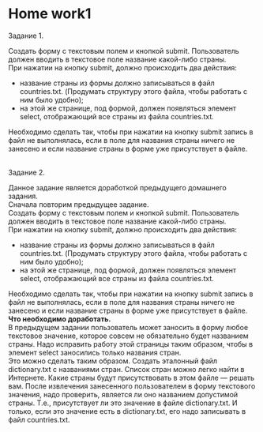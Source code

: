 # <b>Home work1</b>

Задание 1.<br>

Создать форму с текстовым полем и кнопкой submit. Пользователь должен вводить в текстовое поле название какой-либо страны.<br>
При нажатии на кнопку submit, должно происходить два действия:
<ul>
<li>название страны из формы должно записываться в файл countries.txt. (Продумать структуру этого файла, чтобы работать с ним было удобно);</li>
<li> на этой же странице, под формой, должен появляться элемент select, отображающий все страны из файла countries.txt.</li>
</ul>
Необходимо сделать так, чтобы при нажатии на кнопку submit запись в файл не выполнялась, если в поле для названия страны ничего не занесено и если название страны в форме уже присутствует в файле.

<br>Задание 2.<br>

Данное задание является доработкой предыдущего домашнего задания.<br>
Сначала повторим предыдущее задание.<br>
Создать форму с текстовым полем и кнопкой submit. Пользователь должен вводить в текстовое поле название какой-либо страны.<br>
При нажатии на кнопку submit, должно происходить два действия:
<ul>
<li>название страны из формы должно записываться в файл countries.txt. (Продумать структуру этого файла, чтобы работать с ним было удобно);</li>
<li> на этой же странице, под формой, должен появляться элемент select, отображающий все страны из файла countries.txt.</li>
</ul>
Необходимо сделать так, чтобы при нажатии на кнопку submit запись в файл не выполнялась, если в поле для названия страны ничего не занесено и если название страны в форме уже присутствует в файле.
<b>Что необходимо доработать.</b><br>
В предыдущем задании пользователь может заносить в форму любое текстовое значение, которое совсем не обязательно будет названием страны. Надо исправить работу этой страницы таким образом, чтобы в элемент select заносились только названия стран.<br>
Это можно сделать таким образом. Создать эталонный файл dictionary.txt с названиями стран. Список стран можно легко найти в Интернете. Какие страны будут присутствовать в этом файле — решать вам. После извлечения занесенного пользователем в форму текстового значения, надо проверить, является ли оно названием допустимой страны. Т.е., присутствует ли это значение в файле dictionary.txt. И только, если это значение есть в dictionary.txt, его надо записывать в файл countries.txt.